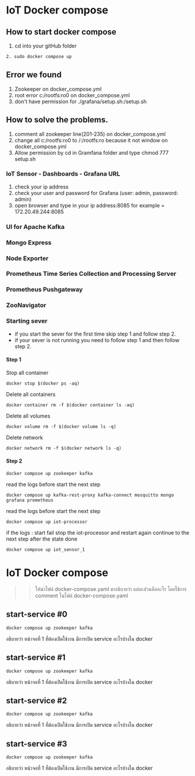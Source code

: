 # IoT Docker compose


## How to start docker compose
1. cd into your gitHub folder
```bash
2. sudo docker compose up
```

## Error we found 
1. Zookeeper on docker_compose.yml 
2. root error c:/rootfs:ro0 on docker_compose.yml  
3. don't have permission for ./grafana/setup.sh:/setup.sh 

## How to solve the problems.
1. comment all zookeeper line(201-235) on docker_compose.yml
2. change all c:/rootfs:ro0 to /:/rootfs:ro because it not window on docker_compose.yml
3. Allow permission by cd in Gramfana folder and type chmod 777 setup.sh


### IoT Sensor - Dashboards - Grafana URL
1. check your ip address
2. check your user and password for Grafana (user: admin, password: admin)
3. open browser and type in your ip address:8085 for example = 172.20.49.244:8085

### UI for Apache Kafka

### Mongo Express

### Node Exporter

### Prometheus Time Series Collection and Processing Server

### Prometheus Pushgateway

### ZooNavigator

### Starting sever
- if you start the sever for the first time skip step 1 and follow step 2.
- if your sever is not running you need to follow step 1 and then follow step 2.

#### Step 1
Stop all container
```
docker stop $(docker ps -aq)
```

Delete all containers
```
docker container rm -f $(docker container ls -aq)
```

Delete all volumes
```
docker volume rm -f $(docker volume ls -q)
```

Delete network
```
docker network rm -f $(docker network ls -q)
```
#### Step 2
```
docker compose up zookeeper kafka
```
read the logs before start the next step
```
docker compose up kafka-rest-proxy kafka-connect mosquitto mongo grafana prometheus
```
read the logs before start the next step
```
docker compose up iot-processor
```
if the logs : start fail stop the iot-processor and restart again
continue to the next step after the state done
```
docker compose up iot_sensor_1
```


# IoT Docker compose
>> ให้นำไฟล์ docker-compose.yaml มาอธิบายว่า แต่ละส่วนคืออะไร โดยใช้การ comment ในไฟล์ docker-compose.yaml


## start-service #0
>> 
```
docker compose up zookeeper kafka
```

อธิบายว่า  หน้าจอที่ 1 ที่ต้องเปิดใช้งาน มีการเปิด service อะไรบ้างใน docker

## start-service #1
>> 
```
docker compose up zookeeper kafka
```

อธิบายว่า  หน้าจอที่ 1 ที่ต้องเปิดใช้งาน มีการเปิด service อะไรบ้างใน docker

## start-service #2
>> 
```
docker compose up zookeeper kafka
```

อธิบายว่า  หน้าจอที่ 1 ที่ต้องเปิดใช้งาน มีการเปิด service อะไรบ้างใน docker

## start-service #3
>> 
```
docker compose up zookeeper kafka
```

อธิบายว่า  หน้าจอที่ 1 ที่ต้องเปิดใช้งาน มีการเปิด service อะไรบ้างใน docker